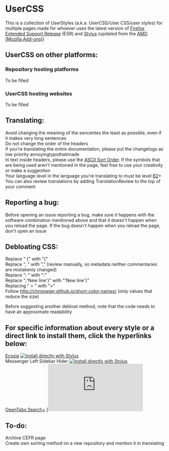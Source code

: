 # UserCSS
This is a collection of UserStyles (a.k.a. UserCSS/User CSS/user styles) for multiple pages made for whoever uses the latest version of [Firefox Extended Support Release](http:/ozilla.org/en-GB/firefox/all/#product-desktop-esr) (ESR) and [Stylus](http:addons.mozilla.org/en-GB/firefox/addon/styl-us/) (updated from the [AMO (Mozilla Add-ons)](http:addons.mozilla.org/en-GB/firefox/))

## UserCSS on other platforms:
### Repository hosting platforms
To be filled
### UserCSS hosting websites
To be filled

## Translating:
Avoid changing the meaning of the sencentes the least as possible, even if it makes very long sentences<br>
Do not change the order of the headers<br>
If you're translating the entire documentation, please put the changelogs as low priority annoyingtypothatimade<br>
In text inside headers, please use the [ASCII Sort Order](http:support.ecisolutions.com/doc-ddms/help/reportsmenu/ascii_sort_order_chart.htm). If the symbols that are being used aren't mentioned in the page, feel free to use your creativity or make a suggestion<br>
Your language level in the language you're translating to must be level [B2](http:en.wikipedia.org/wiki/Common_European_Framework_of_Reference_for_Languages)+<br>
You can also review translations by adding TranslationReview to the top of your comment<br>

## Reporting a bug:
Before opening an issue reporting a bug, make sure it happens with the software combination mentioned above and that it doesn't happen when you reload the page. If the bug doesn't happen when you reload the page, don't open an issue

## Debloating CSS:
Replace " {" with "{"<br>
Replace ", " with "," (review manually, so metadata neither commentaries are mistakenly changed)<br>
Replace ": " with ":"<br>
Replace ";'New line'}" with "'New line'}"<br>
Replacing " > " with ">"<br>
Follow http://chrisnager.github.io/short-color-names/ (only values that reduce the size)

Before suggesting another debloat method, note that the code needs to have an approximate readability

## For specific information about every style or a direct link to install them, click the hyperlinks below:
[Ecosia](http:github.com/Gersonzao/UserCSS/tree/main/Ecosia.css.elements) [![Install directly with Stylus](http:img.shields.io/badge/Install%20directly%20with-Stylus-00adad.svg)](http:raw.githubusercontent.com/Gersonzao/UserCSS/main/Ecosia.user.css)<br>
Messenger Left Sidebar Hider [![Install directly with Stylus](http:img.shields.io/badge/Install%20directly%20with-Stylus-00adad.svg)](http:raw.githubusercontent.com/Gersonzao/UserCSS/main/OpenTabs%20Search%2B.user.css)<br>
[OpenTabs Search+](http:github.com/Gersonzao/UserCSS/tree/main/OpenTabs%20Search%2B.elements) [![Install directly with Stylus](http:raw.githubusercontent.com/Gersonzao/UserCSS/main/Messenger%20Left%20Sidebar%20Hider.user.css)

## To-do:
Archive CEFR page<br>
Create own sorting method on a new repository and mention it in translating

